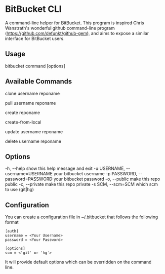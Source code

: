 # BitBucket CLI

A command-line helper for BitBucket. This program is inspired Chris Wanstrath's
wonderful github command-line program (https://github.com/defunkt/github-gem),
and aims to expose a similar interface for BitBucket users. 

## Usage

  bitbucket command [options]

## Available Commands
	
  clone username reponame

  pull username reponame

  create reponame

  create-from-local

  update username reponame

  delete username reponame

## Options
  -h, --help                        show this help message and exit
  -u USERNAME, --username=USERNAME  your bitbucket username
  -p PASSWORD, --password=PASSWORD  your bitbucket password
  -o, --public                      make this repo public
  -c, --private                     make this repo private
  -s SCM, --scm=SCM                 which scm to use (git|hg)

## Configuration

You can create a configuration file in ~/.bitbucket that follows the following
format

	[auth]
	username = <Your Username>
	password = <Your Password>

	[options]
	scm = <'git' or 'hg'>

It will provide default options which can be overridden on the command line.
